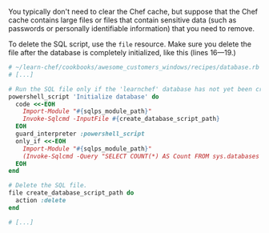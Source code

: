You typically don't need to clear the Chef cache, but suppose that the Chef cache contains large files or files that contain sensitive data (such as passwords or personally identifiable information) that you need to remove.

To delete the SQL script, use the `file` resource. Make sure you delete the file after the database is completely initialized, like this (lines 16&mdash;19.)

```ruby
# ~/learn-chef/cookbooks/awesome_customers_windows/recipes/database.rb
# [...]

# Run the SQL file only if the 'learnchef' database has not yet been created.
powershell_script 'Initialize database' do
  code <<-EOH
    Import-Module "#{sqlps_module_path}"
    Invoke-Sqlcmd -InputFile #{create_database_script_path}
  EOH
  guard_interpreter :powershell_script
  only_if <<-EOH
    Import-Module "#{sqlps_module_path}"
    (Invoke-Sqlcmd -Query "SELECT COUNT(*) AS Count FROM sys.databases WHERE name = 'learnchef'").Count -eq 0
  EOH
end

# Delete the SQL file.
file create_database_script_path do
  action :delete
end

# [...]
```
